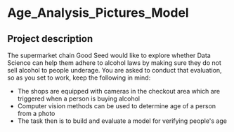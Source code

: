 # Age_Analysis_Pictures_Model

## Project description
The supermarket chain Good Seed would like to explore whether Data Science can help them adhere to alcohol laws by making sure they do not sell alcohol to people underage. You are asked to conduct that evaluation, so as you set to work, keep the following in mind:

- The shops are equipped with cameras in the checkout area which are triggered when a person is buying alcohol
- Computer vision methods can be used to determine age of a person from a photo
- The task then is to build and evaluate a model for verifying people's age
